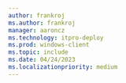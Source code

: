 ```yaml
---
author: frankroj
ms.author: frankroj
manager: aaroncz
ms.technology: itpro-deploy
ms.prod: windows-client
ms.topic: include
ms.date: 04/24/2023
ms.localizationpriority: medium
---
```


<!-- This file is shared by the following articles:

pre-provisioning/hybrid-azure-ad-join-autopilot-profile.md
user-driven/hybrid-azure-ad-join-autopilot-profile.md

Headings are driven by article context. -->

